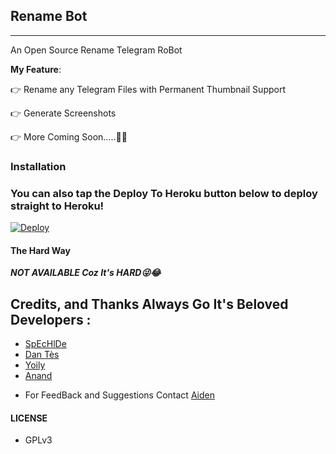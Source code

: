 ## Rename Bot 
---

An Open Source Rename Telegram RoBot

**My Feature**:

👉 Rename any Telegram Files with Permanent Thumbnail Support

👉 Generate Screenshots 

👉 More Coming Soon.....💖😊

### Installation


### You can also tap the Deploy To Heroku button below to deploy straight to Heroku!
[![Deploy](https://www.herokucdn.com/deploy/button.svg)](https://heroku.com/deploy?template=https://github.com/Aid-3n/Rename-TG-BOT)


#### The Hard Way
***NOT AVAILABLE Coz It's HARD😜😂***

## Credits, and Thanks Always Go It's Beloved Developers :

* [SpEcHlDe](https://telegram.dog/SpEcHlDe) 
* [Dan Tès](https://telegram.dog/haskell) 
* [Yoily](https://telegram.dog/YoilyL)
* [Anand](https://telegram.dog/Anandpskerala)

- For FeedBack and Suggestions Contact [Aiden](https://telegram.dog/Aid_3n)

#### LICENSE
- GPLv3

